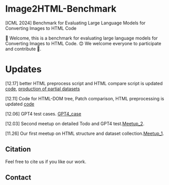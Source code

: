 # Image2HTML-Benchmark
[ICML 2024] Benchmark for Evaluating Large Language Models for Converting Images to HTML Code 


👋 Welcome, this is a benchmark for evaluating large language models for Converting Images to HTML Code. 😊 We welcome everyone to participate and contribute 🌟.

# Updates

[12.17] better HTML preprocess script and HTML compare script is updated [code](./code), [production of partial datasets](https://drive.google.com/drive/folders/18qOha7IqmMUSYo-UvJmnB-9R0bCo7yrI?usp=drive_link)

[12.11] Code for HTML-DOM tree, Patch comparison, HTML preprocessing is updated [code](./code)

[12.06] GPT4 test cases. [GPT4_case](./Meetup)

[12.03] Second meetup on detailed Todo and GPT4 test.[Meetup_2](./Meetup).

[11.26] Our first meetup on HTML structure and dataset collection.[Meetup_1](./Meetup).



## Citation

Feel free to cite us if you like our work.


## Contact



